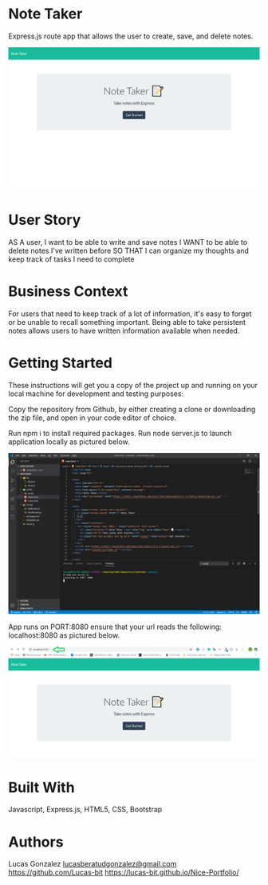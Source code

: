 # Note Taker
Express.js route app that allows the user to create, save, and delete notes.

![](2020-04-05%20(1).png)

# User Story
AS A user, I want to be able to write and save notes
I WANT to be able to delete notes I've written before
SO THAT I can organize my thoughts and keep track of tasks I need to complete

# Business Context
For users that need to keep track of a lot of information, it's easy to forget or be unable to recall something important. Being able to take persistent notes allows users to have written information available when needed.

# Getting Started
These instructions will get you a copy of the project up and running on your local machine for development and testing purposes: 

Copy the repository from Github, by either creating a clone or downloading the zip file, and open in your code editor of choice. 

Run npm i to install required packages. 
Run node server.js to launch application locally as pictured below. 

![](note-taker-start-instructions.png)

App runs on PORT:8080 ensure that your url reads the following: localhost:8080 as pictured below.

![](note-taker-localhost-photo.png)

# Built With
Javascript, Express.js, HTML5, CSS, Bootstrap

# Authors
Lucas Gonzalez lucasberatudgonzalez@gmail.com https://github.com/Lucas-bit https://lucas-bit.github.io/Nice-Portfolio/

